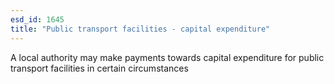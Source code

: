 ```yaml
---
esd_id: 1645
title: "Public transport facilities - capital expenditure"
---
```


A local authority may make payments towards capital expenditure for public transport facilities in certain circumstances

